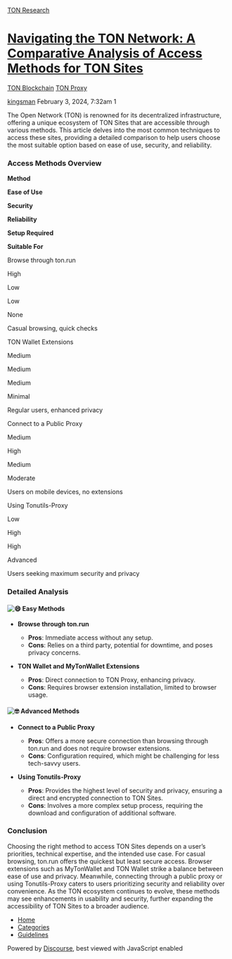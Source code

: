 [TON Research](/)

# [Navigating the TON Network: A Comparative Analysis of Access Methods for TON Sites](/t/navigating-the-ton-network-a-comparative-analysis-of-access-methods-for-ton-sites/141)

[TON Blockchain](/c/ton-blockchain/ton-proxy/14)  [TON Proxy](/c/ton-blockchain/ton-proxy/14) 

    

[kingsman](https://tonresear.ch/u/kingsman)  February 3, 2024, 7:32am  1

The Open Network (TON) is renowned for its decentralized infrastructure, offering a unique ecosystem of TON Sites that are accessible through various methods. This article delves into the most common techniques to access these sites, providing a detailed comparison to help users choose the most suitable option based on ease of use, security, and reliability.

### [](#access-methods-overview-1)Access Methods Overview

**Method**

**Ease of Use**

**Security**

**Reliability**

**Setup Required**

**Suitable For**

Browse through ton.run

High

Low

Low

None

Casual browsing, quick checks

TON Wallet Extensions

Medium

Medium

Medium

Minimal

Regular users, enhanced privacy

Connect to a Public Proxy

Medium

High

Medium

Moderate

Users on mobile devices, no extensions

Using Tonutils-Proxy

Low

High

High

Advanced

Users seeking maximum security and privacy

### [](#detailed-analysis-2)Detailed Analysis

#### [](#easy-methods-3)![:smile:](https://tonresear.ch/images/emoji/twitter/smile.png?v=12 ":smile:") Easy Methods

*   **Browse through ton.run**
    
    *   **Pros**: Immediate access without any setup.
    *   **Cons**: Relies on a third party, potential for downtime, and poses privacy concerns.
*   **TON Wallet and MyTonWallet Extensions**
    
    *   **Pros**: Direct connection to TON Proxy, enhancing privacy.
    *   **Cons**: Requires browser extension installation, limited to browser usage.

#### [](#advanced-methods-4)![:nerd_face:](https://tonresear.ch/images/emoji/twitter/nerd_face.png?v=12 ":nerd_face:") Advanced Methods

*   **Connect to a Public Proxy**
    
    *   **Pros**: Offers a more secure connection than browsing through ton.run and does not require browser extensions.
    *   **Cons**: Configuration required, which might be challenging for less tech-savvy users.
*   **Using Tonutils-Proxy**
    
    *   **Pros**: Provides the highest level of security and privacy, ensuring a direct and encrypted connection to TON Sites.
    *   **Cons**: Involves a more complex setup process, requiring the download and configuration of additional software.

### [](#conclusion-5)Conclusion

Choosing the right method to access TON Sites depends on a user’s priorities, technical expertise, and the intended use case. For casual browsing, ton.run offers the quickest but least secure access. Browser extensions such as MyTonWallet and TON Wallet strike a balance between ease of use and privacy. Meanwhile, connecting through a public proxy or using Tonutils-Proxy caters to users prioritizing security and reliability over convenience. As the TON ecosystem continues to evolve, these methods may see enhancements in usability and security, further expanding the accessibility of TON Sites to a broader audience.

 

*   [Home](/)
*   [Categories](/categories)
*   [Guidelines](/guidelines)

Powered by [Discourse](https://www.discourse.org), best viewed with JavaScript enabled